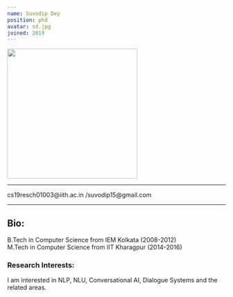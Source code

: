 ```yaml
---
name: Suvodip Dey
position: phd
avatar: sd.jpg
joined: 2019
---
```

 
 <img width="300" src="{{site.baseurl}}/images/people/{{page.avatar}}" data-action="zoom">
 <hr>
<i class="fa fa-envelope-o"></i> cs19resch01003@iith.ac.in /suvodip15@gmail.com
<hr>

## Bio:
B.Tech in Computer Science from IEM Kolkata (2008-2012)<br>
M.Tech in Computer Science from IIT Kharagpur (2014-2016)

### Research Interests:
I am interested in NLP, NLU, Conversational AI, Dialogue Systems and the related areas.